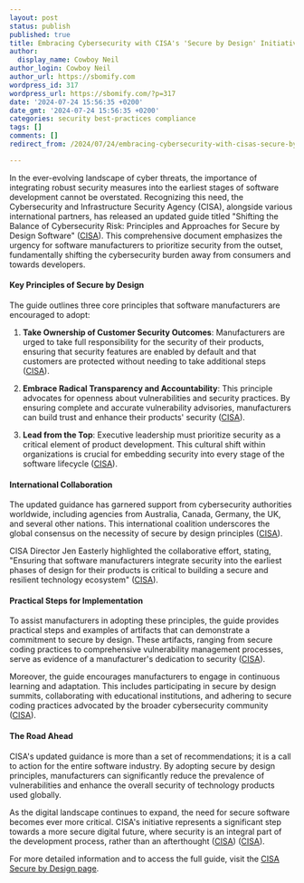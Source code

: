 ```yaml
---
layout: post
status: publish
published: true
title: Embracing Cybersecurity with CISA's 'Secure by Design' Initiative
author:
  display_name: Cowboy Neil
author_login: Cowboy Neil
author_url: https://sbomify.com
wordpress_id: 317
wordpress_url: https://sbomify.com/?p=317
date: '2024-07-24 15:56:35 +0200'
date_gmt: '2024-07-24 15:56:35 +0200'
categories: security best-practices compliance
tags: []
comments: []
redirect_from: /2024/07/24/embracing-cybersecurity-with-cisas-secure-by-design-initiative/

---
```

In the ever-evolving landscape of cyber threats, the importance of integrating robust security measures into the earliest stages of software development cannot be overstated. Recognizing this need, the Cybersecurity and Infrastructure Security Agency (CISA), alongside various international partners, has released an updated guide titled "Shifting the Balance of Cybersecurity Risk: Principles and Approaches for Secure by Design Software" ([CISA](https://www.cisa.gov/resources-tools/resources/secure-by-design)). This comprehensive document emphasizes the urgency for software manufacturers to prioritize security from the outset, fundamentally shifting the cybersecurity burden away from consumers and towards developers.

#### Key Principles of Secure by Design

The guide outlines three core principles that software manufacturers are encouraged to adopt:

1. **Take Ownership of Customer Security Outcomes**: Manufacturers are urged to take full responsibility for the security of their products, ensuring that security features are enabled by default and that customers are protected without needing to take additional steps ([CISA](https://www.cisa.gov/news-events/news/cisa-us-and-international-partners-announce-updated-secure-design-principles-joint-guide)).

2. **Embrace Radical Transparency and Accountability**: This principle advocates for openness about vulnerabilities and security practices. By ensuring complete and accurate vulnerability advisories, manufacturers can build trust and enhance their products' security ([CISA](https://www.cisa.gov/news-events/news/us-and-international-partners-publish-secure-design-and-default-principles-and-approaches)).

3. **Lead from the Top**: Executive leadership must prioritize security as a critical element of product development. This cultural shift within organizations is crucial for embedding security into every stage of the software lifecycle ([CISA](https://www.cisa.gov/news-events/news/next-chapter-secure-design)).

#### International Collaboration

The updated guidance has garnered support from cybersecurity authorities worldwide, including agencies from Australia, Canada, Germany, the UK, and several other nations. This international coalition underscores the global consensus on the necessity of secure by design principles ([CISA](https://www.cisa.gov/news-events/news/us-and-international-partners-publish-secure-design-and-default-principles-and-approaches)).

CISA Director Jen Easterly highlighted the collaborative effort, stating, "Ensuring that software manufacturers integrate security into the earliest phases of design for their products is critical to building a secure and resilient technology ecosystem" ([CISA](https://www.cisa.gov/news-events/news/cisa-us-and-international-partners-announce-updated-secure-design-principles-joint-guide)).

#### Practical Steps for Implementation

To assist manufacturers in adopting these principles, the guide provides practical steps and examples of artifacts that can demonstrate a commitment to secure by design. These artifacts, ranging from secure coding practices to comprehensive vulnerability management processes, serve as evidence of a manufacturer's dedication to security ([CISA](https://www.cisa.gov/news-events/news/next-chapter-secure-design)).

Moreover, the guide encourages manufacturers to engage in continuous learning and adaptation. This includes participating in secure by design summits, collaborating with educational institutions, and adhering to secure coding practices advocated by the broader cybersecurity community ([CISA](https://www.cisa.gov/news-events/news/next-chapter-secure-design)).

#### The Road Ahead

CISA's updated guidance is more than a set of recommendations; it is a call to action for the entire software industry. By adopting secure by design principles, manufacturers can significantly reduce the prevalence of vulnerabilities and enhance the overall security of technology products used globally.

As the digital landscape continues to expand, the need for secure software becomes ever more critical. CISA's initiative represents a significant step towards a more secure digital future, where security is an integral part of the development process, rather than an afterthought ([CISA](https://www.cisa.gov/resources-tools/resources/secure-by-design)) ([CISA](https://www.cisa.gov/sites/default/files/2023-06/principles_approaches_for_security-by-design-default_508c.pdf#:~:text=URL%3A%20https%3A%2F%2Fwww.cisa.gov%2Fsites%2Fdefault%2Ffiles%2F2023)).

For more detailed information and to access the full guide, visit the [CISA Secure by Design page](https://www.cisa.gov/resources-tools/resources/secure-by-design).

